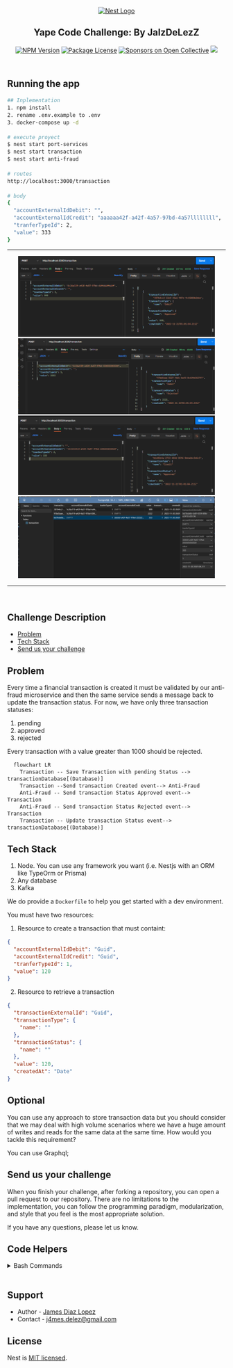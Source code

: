 <header>
  <p align="center">
    <a href="http://nestjs.com/" target="blank"><img src="https://nestjs.com/img/logo-small.svg" width="90" alt="Nest Logo" /></a>
    
<h2 align="center">Yape Code Challenge: By JalzDeLezZ</h1>
  </p>
  <section align="center">
  <a href="https://www.npmjs.com/~nestjscore" target="_blank"><img src="https://img.shields.io/npm/v/@nestjs/core.svg" alt="NPM Version" /></a>
  <a href="https://www.npmjs.com/~nestjscore" target="_blank"><img src="https://img.shields.io/npm/l/@nestjs/core.svg" alt="Package License" /></a>
  <a href="https://opencollective.com/nest#sponsor" target="_blank"><img src="https://opencollective.com/nest/sponsors/badge.svg" alt="Sponsors on Open Collective" /></a>
  <a href="https://twitter.com/nestframework" target="_blank"><img src="https://img.shields.io/twitter/follow/nestframework.svg?style=social&label=Followers"></a>
  </section>
</header>

</p>

## Running the app

```bash
## Inplementation
1. npm install
2. rename .env.example to .env
3. docker-compose up -d

# execute proyect
$ nest start port-services
$ nest start transaction
$ nest start anti-fraud

# routes
http://localhost:3000/transaction

# body
{
  "accountExternalIdDebit": "",
  "accountExternalIdCredit": "aaaaaa42f-a42f-4a57-97bd-4a57llllllll",
  "tranferTypeId": 2,
  "value": 333
}

```

---

<p align="center">
<img width="90%" src="./src/one.png"/>
<img width="90%" src="./src/two.png"/>
<img width="90%" src="./src/three.png"/>
<img width="90%" src="./src/fourth.png"/>
</p>
<hr/><br/>

## Challenge Description

- [Problem](#problem)
- [Tech Stack](#tech_stack)
- [Send us your challenge](#send_us_your_challenge)

## Problem

Every time a financial transaction is created it must be validated by our anti-fraud microservice and then the same service sends a message back to update the transaction status.
For now, we have only three transaction statuses:

<ol>
  <li>pending</li>
  <li>approved</li>
  <li>rejected</li>  
</ol>

Every transaction with a value greater than 1000 should be rejected.

```mermaid
  flowchart LR
    Transaction -- Save Transaction with pending Status --> transactionDatabase[(Database)]
    Transaction --Send transaction Created event--> Anti-Fraud
    Anti-Fraud -- Send transaction Status Approved event--> Transaction
    Anti-Fraud -- Send transaction Status Rejected event--> Transaction
    Transaction -- Update transaction Status event--> transactionDatabase[(Database)]
```

## Tech Stack

<ol>
  <li>Node. You can use any framework you want (i.e. Nestjs with an ORM like TypeOrm or Prisma) </li>
  <li>Any database</li>
  <li>Kafka</li>    
</ol>

We do provide a `Dockerfile` to help you get started with a dev environment.

You must have two resources:

1. Resource to create a transaction that must containt:

```json
{
  "accountExternalIdDebit": "Guid",
  "accountExternalIdCredit": "Guid",
  "tranferTypeId": 1,
  "value": 120
}
```

2. Resource to retrieve a transaction

```json
{
  "transactionExternalId": "Guid",
  "transactionType": {
    "name": ""
  },
  "transactionStatus": {
    "name": ""
  },
  "value": 120,
  "createdAt": "Date"
}
```

## Optional

You can use any approach to store transaction data but you should consider that we may deal with high volume scenarios where we have a huge amount of writes and reads for the same data at the same time. How would you tackle this requirement?

You can use Graphql;

## Send us your challenge

When you finish your challenge, after forking a repository, you can open a pull request to our repository. There are no limitations to the implementation, you can follow the programming paradigm, modularization, and style that you feel is the most appropriate solution.

If you have any questions, please let us know.

## Code Helpers

<details><summary>Bash Commands</summary>

```bash
# Implementations
$ nest g app port-services
$ npm i --save @nestjs/microservices
$ npm install --save @nestjs/typeorm typeorm pg
$ npm i kafkajs
$ npm install dotenv --save
```

</details><br/>

## Support

- Author - [James Diaz Lopez](https://www.linkedin.com/in/james-jalz/)
- Contact - [j4mes.delez@gmail.com](mailto:j4mes.delez@gmail.com)

## License

Nest is [MIT licensed](LICENSE).
